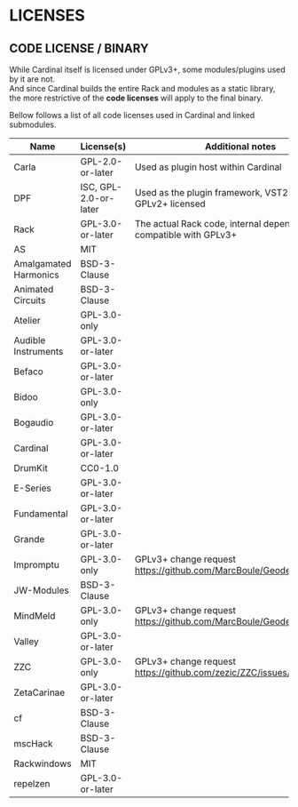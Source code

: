# LICENSES

## CODE LICENSE / BINARY

While Cardinal itself is licensed under GPLv3+, some modules/plugins used by it are not.  
And since Cardinal builds the entire Rack and modules as a static library,
the more restrictive of the **code licenses** will apply to the final binary.  

Bellow follows a list of all code licenses used in Cardinal and linked submodules.

| Name                  | License(s)            | Additional notes |
|-----------------------|-----------------------|------------------|
| Carla                 | GPL-2.0-or-later      | Used as plugin host within Cardinal|
| DPF                   | ISC, GPL-2.0-or-later | Used as the plugin framework, VST2 binary GPLv2+ licensed |
| Rack                  | GPL-3.0-or-later      | The actual Rack code, internal dependencies are compatible with GPLv3+ |
| AS                    | MIT                   | |
| Amalgamated Harmonics | BSD-3-Clause          | |
| Animated Circuits     | BSD-3-Clause          | |
| Atelier               | GPL-3.0-only          | |
| Audible Instruments   | GPL-3.0-or-later      | |
| Befaco                | GPL-3.0-or-later      | |
| Bidoo                 | GPL-3.0-only          | |
| Bogaudio              | GPL-3.0-or-later      | |
| Cardinal              | GPL-3.0-or-later      | |
| DrumKit               | CC0-1.0               | |
| E-Series              | GPL-3.0-or-later      | |
| Fundamental           | GPL-3.0-or-later      | |
| Grande                | GPL-3.0-or-later      | |
| Impromptu             | GPL-3.0-only          | GPLv3+ change request https://github.com/MarcBoule/Geodesics/issues/4 |
| JW-Modules            | BSD-3-Clause          | |
| MindMeld              | GPL-3.0-only          | GPLv3+ change request https://github.com/MarcBoule/Geodesics/issues/4 |
| Valley                | GPL-3.0-or-later      | |
| ZZC                   | GPL-3.0-only          | GPLv3+ change request https://github.com/zezic/ZZC/issues/86 |
| ZetaCarinae           | GPL-3.0-or-later      | |
| cf                    | BSD-3-Clause          | |
| mscHack               | BSD-3-Clause          | |
| Rackwindows           | MIT                   | |
| repelzen              | GPL-3.0-or-later      | |
